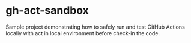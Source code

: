 # gh-act-sandbox
Sample project demonstrating how to safely run and test GitHub Actions locally with act in local environment before check-in the code.
